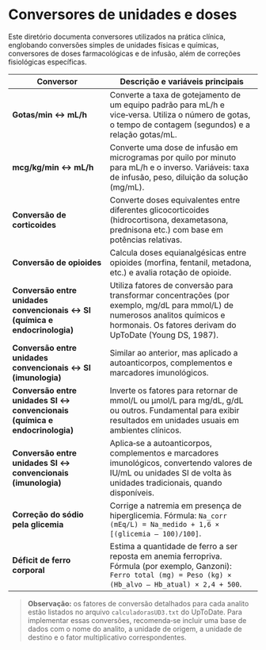# Conversores de unidades e doses

Este diretório documenta conversores utilizados na prática clínica, englobando conversões simples de unidades físicas e químicas, conversores de doses farmacológicas e de infusão, além de correções fisiológicas específicas.

| Conversor                                                   | Descrição e variáveis principais |
|-------------------------------------------------------------|----------------------------------|
| **Gotas/min ↔ mL/h**                                        | Converte a taxa de gotejamento de um equipo padrão para mL/h e vice‑versa.  Utiliza o número de gotas, o tempo de contagem (segundos) e a relação gotas/mL. |
| **mcg/kg/min ↔ mL/h**                                       | Converte uma dose de infusão em microgramas por quilo por minuto para mL/h e o inverso.  Variáveis: taxa de infusão, peso, diluição da solução (mg/mL). |
| **Conversão de corticoides**                               | Converte doses equivalentes entre diferentes glicocorticoides (hidrocortisona, dexametasona, prednisona etc.) com base em potências relativas. |
| **Conversão de opioides**                                   | Calcula doses equianalgésicas entre opioides (morfina, fentanil, metadona, etc.) e avalia rotação de opioide. |
| **Conversão entre unidades convencionais ↔ SI (química e endocrinologia)** | Utiliza fatores de conversão para transformar concentrações (por exemplo, mg/dL para mmol/L) de numerosos analitos químicos e hormonais.  Os fatores derivam do UpToDate (Young DS, 1987). |
| **Conversão entre unidades convencionais ↔ SI (imunologia)** | Similar ao anterior, mas aplicado a autoanticorpos, complementos e marcadores imunológicos. |
| **Conversão entre unidades SI ↔ convencionais (química e endocrinologia)** | Inverte os fatores para retornar de mmol/L ou μmol/L para mg/dL, g/dL ou outros.  Fundamental para exibir resultados em unidades usuais em ambientes clínicos. |
| **Conversão entre unidades SI ↔ convencionais (imunologia)** | Aplica‑se a autoanticorpos, complementos e marcadores imunológicos, convertendo valores de IU/mL ou unidades SI de volta às unidades tradicionais, quando disponíveis. |
| **Correção do sódio pela glicemia**                          | Corrige a natremia em presença de hiperglicemia.  Fórmula: `Na_corr (mEq/L) = Na_medido + 1,6 × [(glicemia – 100)/100]`. |
| **Déficit de ferro corporal**                               | Estima a quantidade de ferro a ser reposta em anemia ferropriva.  Fórmula (por exemplo, Ganzoni): `Ferro total (mg) = Peso (kg) × (Hb_alvo – Hb_atual) × 2,4 + 500`. |

> **Observação:** os fatores de conversão detalhados para cada analito estão listados no arquivo `calculadorasUD3.txt` do UpToDate.  Para implementar essas conversões, recomenda‑se incluir uma base de dados com o nome do analito, a unidade de origem, a unidade de destino e o fator multiplicativo correspondentes.